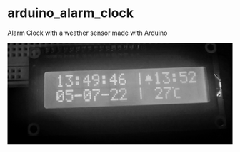 # arduino_alarm_clock
Alarm Clock with a weather sensor made with Arduino

![alt text](https://github.com/rzukale/arduino_alarm_clock/blob/main/media/alarm_ON_temp.jpg?raw=true)
